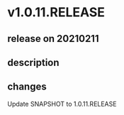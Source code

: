 # v1.0.11.RELEASE

## release on 20210211

## description

## changes

Update SNAPSHOT to 1.0.11.RELEASE

